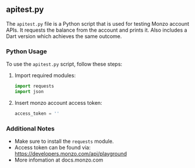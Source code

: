 ## apitest.py

The `apitest.py` file is a Python script that is used for testing Monzo account APIs. It requests the balance from the account and prints it.
Also includes a Dart version which achieves the same outcome.

### Python Usage

To use the `apitest.py` script, follow these steps:

1. Import required modules:

    ```python
    import requests
    import json
    ```

2. Insert monzo account access token:

    ```python
    access_token = ''
    ```

### Additional Notes

- Make sure to install the `requests` module.
- Access token can be found via: https://developers.monzo.com/api/playground
- More infomation at docs.monzo.com
